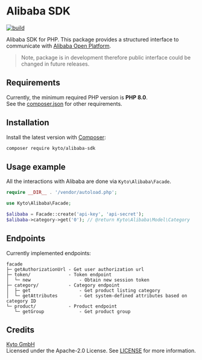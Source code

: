 # Alibaba SDK
[![build](https://github.com/kyto-gmbh/alibaba-sdk-php/actions/workflows/build.yml/badge.svg)](https://github.com/kyto-gmbh/alibaba-sdk-php/actions/workflows/build.yml)

Alibaba SDK for PHP. This package provides a structured interface to communicate with [Alibaba Open Platform](https://developer.alibaba.com/en/doc.htm?spm=a219a.7629140.0.0.188675fe5JPvEa#?docType=1&docId=118496).

> Note, package is in development therefore public interface could be changed in future releases.

## Requirements
Currently, the minimum required PHP version is **PHP 8.0**.  
See the [composer.json](composer.json) for other requirements.  

## Installation
Install the latest version with [Composer](https://getcomposer.org/):
```bash
composer require kyto/alibaba-sdk
```

## Usage example
All the interactions with Alibaba are done via `Kyto\Alibaba\Facade`.

```php
require __DIR__ . '/vendor/autoload.php';

use Kyto\Alibaba\Facade;

$alibaba = Facade::create('api-key', 'api-secret');
$alibaba->category->get('0'); // @return Kyto\Alibaba\Model\Category
```

## Endpoints
Currently implemented endpoints:

```text
facade
├─ getAuthorizationUrl - Get user authorization url
├─ token/              - Token endpoint
│  └─ new                  - Obtain new session token
├─ category/           - Category endpoint
│  ├─ get                  - Get product listing category
│  └─ getAttributes        - Get system-defined attributes based on category ID
└─ product/            - Product endpoint
   └─ getGroup             - Get product group
```

## Credits
[Kyto GmbH](https://kyto.com/)  
Licensed under the Apache-2.0 License. See [LICENSE](LICENSE) for more information.  
